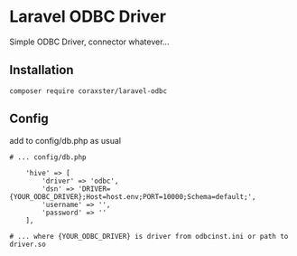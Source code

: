Laravel ODBC Driver
===============

Simple ODBC Driver, connector whatever...

Installation
------------
```
composer require coraxster/laravel-odbc
```

Config
------------
add to config/db.php as usual


```
# ... config/db.php

	'hive' => [
	    'driver' => 'odbc',
	    'dsn' => 'DRIVER={YOUR_ODBC_DRIVER};Host=host.env;PORT=10000;Schema=default;',
	    'username' => '',
	    'password' => ''
	],
	
# ... where {YOUR_ODBC_DRIVER} is driver from odbcinst.ini or path to driver.so
```
